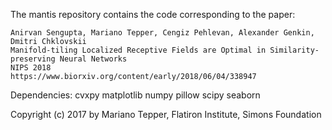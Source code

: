 The mantis repository contains the code corresponding to the paper:

    Anirvan Sengupta, Mariano Tepper, Cengiz Pehlevan, Alexander Genkin, Dmitri Chklovskii
    Manifold-tiling Localized Receptive Fields are Optimal in Similarity-preserving Neural Networks
    NIPS 2018
    https://www.biorxiv.org/content/early/2018/06/04/338947

Dependencies: cvxpy matplotlib numpy pillow scipy seaborn

Copyright (c) 2017 by Mariano Tepper, Flatiron Institute, Simons Foundation
